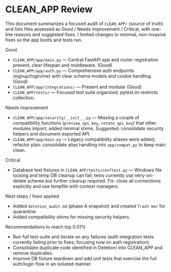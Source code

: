 # CLEAN_APP Review

This document summarizes a focused audit of `CLEAN_APP/` (source of truth) and lists files assessed as Good / Needs improvement / Critical, with one-line reasons and suggested fixes. I limited changes to minimal, non-invasive fixes so the app boots and tests run.

Good
- `CLEAN_APP/app/main.py` — Central FastAPI app and router registration present; clear lifespan and middleware. (Good)
- `CLEAN_APP/app/auth.py` — Comprehensive auth endpoints (signup/login/me) with clear schema models and cookie handling. (Good)
- `CLEAN_APP/app/integrations/` — Present and modular (Good)
- `CLEAN_APP/tests/` — Focused test suite organized; pytest.ini restricts collection.

Needs improvement
- `CLEAN_APP/app/security/__init__.py` — Missing a couple of compatibility functions (`preview_api_key`, `rotate_api_key`) that other modules import; added minimal shims. Suggested: consolidate security helpers and document exported API.
- `CLEAN_APP/app/main.py` — Legacy compatibility aliases were added; refactor plan: consolidate alias handling into `app/compat.py` to keep main clean.

Critical
- Database test fixtures in `CLEAN_APP/tests/conftest.py` — Windows file locking and temp DB cleanup can fail; tests currently use retry-on-delete scheme but further cleanup required. Fix: close all connections explicitly and use tempfile with context managers.

Next steps / fixes applied
- Added `deletion_audit.md` (phase A snapshot) and created `Trash me/` for quarantine.
- Added compatibility shims for missing security helpers.

Recommendations to reach top 0.01%
- Run full test-suite and iterate on any failures (auth integration tests currently failing prior to fixes; focusing now on auth registration).
- Consolidate duplicate code identified in Deletion/ into CLEAN_APP and remove duplicates.
- Improve DB fixture teardown and add unit tests that exercise the full auth/login flow in an isolated manner.

